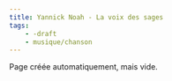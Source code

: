 ```yaml
---
title: Yannick Noah - La voix des sages
tags:
    - -draft
    - musique/chanson
---
```


Page créée automatiquement, mais vide.
